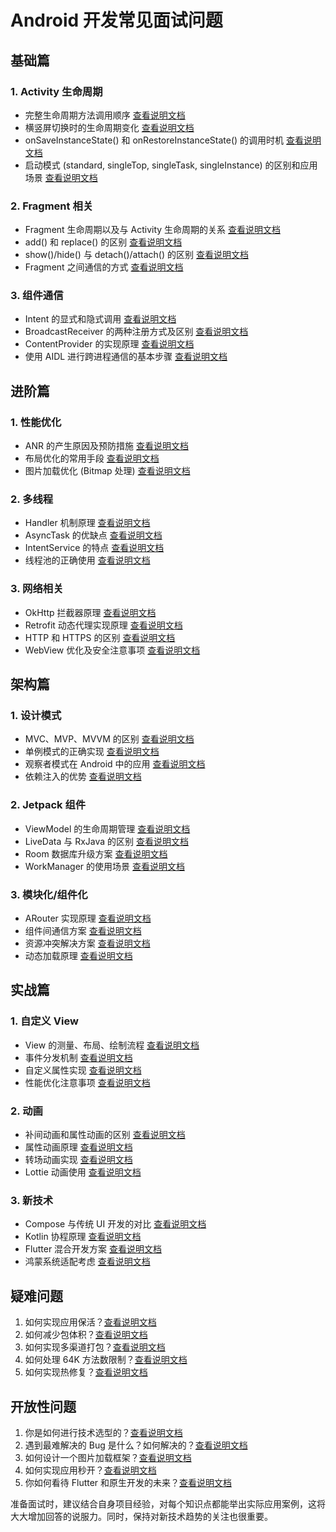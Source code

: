 # Android 开发常见面试问题

## 基础篇

### 1. Activity 生命周期
- 完整生命周期方法调用顺序 [查看说明文档](./sources/1.1.md)
- 横竖屏切换时的生命周期变化 [查看说明文档](./sources/1.2.md)
- onSaveInstanceState() 和 onRestoreInstanceState() 的调用时机 [查看说明文档](./sources/1.3.md)
- 启动模式 (standard, singleTop, singleTask, singleInstance) 的区别和应用场景 [查看说明文档](./sources/1.4.md)

### 2. Fragment 相关
- Fragment 生命周期以及与 Activity 生命周期的关系 [查看说明文档](./sources/2.1.md)
- add() 和 replace() 的区别  [查看说明文档](./sources/2.2.md)
- show()/hide() 与 detach()/attach() 的区别 [查看说明文档](./sources/2.3.md)
- Fragment 之间通信的方式 [查看说明文档](./sources/2.4.md)

### 3. 组件通信
- Intent 的显式和隐式调用 [查看说明文档](./sources/3.1.md)
- BroadcastReceiver 的两种注册方式及区别 [查看说明文档](./sources/3.2.md)
- ContentProvider 的实现原理 [查看说明文档](./sources/3.3.md)
- 使用 AIDL 进行跨进程通信的基本步骤 [查看说明文档](./sources/3.4.md)

## 进阶篇

### 1. 性能优化
- ANR 的产生原因及预防措施 [查看说明文档](./sources/4.1.md)
- 布局优化的常用手段  [查看说明文档](./sources/4.2.md)
- 图片加载优化 (Bitmap 处理) [查看说明文档](./sources/4.3.md)

### 2. 多线程
- Handler 机制原理 [查看说明文档](./sources/5.1.md)
- AsyncTask 的优缺点 [查看说明文档](./sources/5.2.md)
- IntentService 的特点 [查看说明文档](./sources/5.3.md)
- 线程池的正确使用 [查看说明文档](./sources/5.4.md)

### 3. 网络相关
- OkHttp 拦截器原理 [查看说明文档](./sources/5.1.md)
- Retrofit 动态代理实现原理 [查看说明文档](./sources/5.2.md)
- HTTP 和 HTTPS 的区别 [查看说明文档](./sources/5.3.md)
- WebView 优化及安全注意事项 [查看说明文档](./sources/5.4.md)

## 架构篇

### 1. 设计模式
- MVC、MVP、MVVM 的区别 [查看说明文档](./sources/6.1.md)
- 单例模式的正确实现 [查看说明文档](./sources/6.2.md)
- 观察者模式在 Android 中的应用 [查看说明文档](./sources/6.3.md)
- 依赖注入的优势 [查看说明文档](./sources/6.4.md)

### 2. Jetpack 组件
- ViewModel 的生命周期管理  [查看说明文档](./sources/7.1.md)
- LiveData 与 RxJava 的区别  [查看说明文档](./sources/7.2.md)
- Room 数据库升级方案  [查看说明文档](./sources/7.3.md)
- WorkManager 的使用场景  [查看说明文档](./sources/7.4.md)

### 3. 模块化/组件化
- ARouter 实现原理 [查看说明文档](./sources/8.1.md)
- 组件间通信方案 [查看说明文档](./sources/8.2.md)
- 资源冲突解决方案 [查看说明文档](./sources/8.3.md)
- 动态加载原理 [查看说明文档](./sources/8.4.md)

## 实战篇

### 1. 自定义 View
- View 的测量、布局、绘制流程  [查看说明文档](./sources/9.1.md)
- 事件分发机制  [查看说明文档](./sources/9.2.md)
- 自定义属性实现  [查看说明文档](./sources/9.3.md)
- 性能优化注意事项  [查看说明文档](./sources/9.4.md)

### 2. 动画
- 补间动画和属性动画的区别  [查看说明文档](./sources/10.1.md)
- 属性动画原理  [查看说明文档](./sources/10.2.md)
- 转场动画实现  [查看说明文档](./sources/10.3.md)
- Lottie 动画使用  [查看说明文档](./sources/10.4.md)

### 3. 新技术
- Compose 与传统 UI 开发的对比 [查看说明文档](./sources/11.1.md)
- Kotlin 协程原理 [查看说明文档](./sources/11.2.md)
- Flutter 混合开发方案 [查看说明文档](./sources/11.3.md)
- 鸿蒙系统适配考虑 [查看说明文档](./sources/11.4.md)

## 疑难问题

1. 如何实现应用保活？[查看说明文档](./sources/12.1.md)
2. 如何减少包体积？[查看说明文档](./sources/12.2.md)
3. 如何实现多渠道打包？[查看说明文档](./sources/12.3.md)
4. 如何处理 64K 方法数限制？[查看说明文档](./sources/12.4.md)
5. 如何实现热修复？[查看说明文档](./sources/12.5.md)

## 开放性问题

1. 你是如何进行技术选型的？[查看说明文档](./sources/13.1.md)
2. 遇到最难解决的 Bug 是什么？如何解决的？[查看说明文档](./sources/13.2.md)
3. 如何设计一个图片加载框架？[查看说明文档](./sources/13.3.md)
4. 如何实现应用秒开？[查看说明文档](./sources/13.4.md)
5. 你如何看待 Flutter 和原生开发的未来？[查看说明文档](./sources/13.5.md)


准备面试时，建议结合自身项目经验，对每个知识点都能举出实际应用案例，这将大大增加回答的说服力。同时，保持对新技术趋势的关注也很重要。